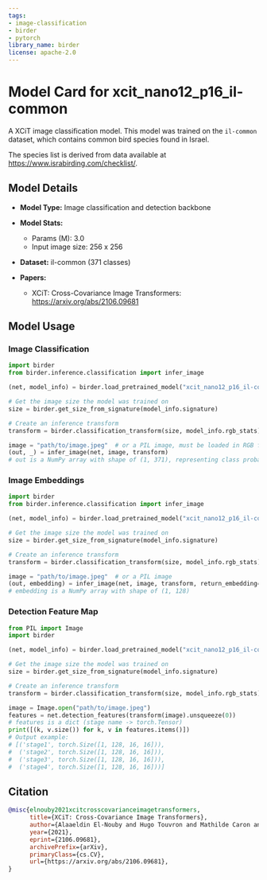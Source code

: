 ```yaml
---
tags:
- image-classification
- birder
- pytorch
library_name: birder
license: apache-2.0
---
```


# Model Card for xcit_nano12_p16_il-common

A XCiT image classification model. This model was trained on the `il-common` dataset, which contains common bird species found in Israel.

The species list is derived from data available at <https://www.israbirding.com/checklist/>.

## Model Details

- **Model Type:** Image classification and detection backbone
- **Model Stats:**
    - Params (M): 3.0
    - Input image size: 256 x 256
- **Dataset:** il-common (371 classes)

- **Papers:**
    - XCiT: Cross-Covariance Image Transformers: <https://arxiv.org/abs/2106.09681>

## Model Usage

### Image Classification

```python
import birder
from birder.inference.classification import infer_image

(net, model_info) = birder.load_pretrained_model("xcit_nano12_p16_il-common", inference=True)

# Get the image size the model was trained on
size = birder.get_size_from_signature(model_info.signature)

# Create an inference transform
transform = birder.classification_transform(size, model_info.rgb_stats)

image = "path/to/image.jpeg"  # or a PIL image, must be loaded in RGB format
(out, _) = infer_image(net, image, transform)
# out is a NumPy array with shape of (1, 371), representing class probabilities.
```

### Image Embeddings

```python
import birder
from birder.inference.classification import infer_image

(net, model_info) = birder.load_pretrained_model("xcit_nano12_p16_il-common", inference=True)

# Get the image size the model was trained on
size = birder.get_size_from_signature(model_info.signature)

# Create an inference transform
transform = birder.classification_transform(size, model_info.rgb_stats)

image = "path/to/image.jpeg"  # or a PIL image
(out, embedding) = infer_image(net, image, transform, return_embedding=True)
# embedding is a NumPy array with shape of (1, 128)
```

### Detection Feature Map

```python
from PIL import Image
import birder

(net, model_info) = birder.load_pretrained_model("xcit_nano12_p16_il-common", inference=True)

# Get the image size the model was trained on
size = birder.get_size_from_signature(model_info.signature)

# Create an inference transform
transform = birder.classification_transform(size, model_info.rgb_stats)

image = Image.open("path/to/image.jpeg")
features = net.detection_features(transform(image).unsqueeze(0))
# features is a dict (stage name -> torch.Tensor)
print([(k, v.size()) for k, v in features.items()])
# Output example:
# [('stage1', torch.Size([1, 128, 16, 16])),
#  ('stage2', torch.Size([1, 128, 16, 16])),
#  ('stage3', torch.Size([1, 128, 16, 16])),
#  ('stage4', torch.Size([1, 128, 16, 16]))]
```

## Citation

```bibtex
@misc{elnouby2021xcitcrosscovarianceimagetransformers,
      title={XCiT: Cross-Covariance Image Transformers},
      author={Alaaeldin El-Nouby and Hugo Touvron and Mathilde Caron and Piotr Bojanowski and Matthijs Douze and Armand Joulin and Ivan Laptev and Natalia Neverova and Gabriel Synnaeve and Jakob Verbeek and Hervé Jegou},
      year={2021},
      eprint={2106.09681},
      archivePrefix={arXiv},
      primaryClass={cs.CV},
      url={https://arxiv.org/abs/2106.09681},
}
```
